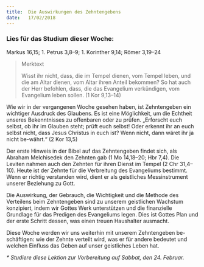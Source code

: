 ```yaml
---
title:  Die Auswirkungen des Zehntengebens
date:   17/02/2018
---
```


### Lies für das Studium dieser Woche:
Markus 16,15; 1. Petrus 3,8–9; 1. Korinther 9,14; Römer 3,19–24

> <p>Merktext</p>
> Wisst ihr nicht, dass, die im Tempel dienen, vom Tempel leben, und die am Altar dienen, vom Altar ihren Anteil bekommen? So hat auch der Herr befohlen, dass, die das Evangelium verkündigen, vom Evangelium leben sollen. (1 Kor 9,13–14)

Wie wir in der vergangenen Woche gesehen haben, ist Zehntengeben ein wichtiger Ausdruck des Glaubens. Es ist eine Möglichkeit, um die Echtheit unseres Bekenntnisses zu offenbaren oder zu prüfen. „Erforscht euch selbst, ob ihr im Glauben steht; prüft euch selbst! Oder erkennt ihr an euch selbst nicht, dass Jesus Christus in euch ist? Wenn nicht, dann wäret ihr ja nicht be-währt.“ (2 Kor 13,5) 

Der erste Hinweis in der Bibel auf das Zehntengeben findet sich, als Abraham Melchisedek den Zehnten gab (1 Mo 14,18–20; Hbr 7,4). Die Leviten nahmen auch den Zehnten für ihren Dienst im Tempel (2 Chr 31,4–10). Heute ist der Zehnte für die Verbreitung des Evangeliums bestimmt. Wenn er richtig verstanden wird, dient er als geistliches Messinstrument unserer Beziehung zu Gott. 

Die Auswirkung, der Gebrauch, die Wichtigkeit und die Methode des Verteilens beim Zehntengeben sind zu unserem geistlichen Wachstum konzipiert, indem wir Gottes Werk unterstützen und die finanzielle Grundlage für das Predigen des Evangeliums legen. Dies ist Gottes Plan und der erste Schritt dessen, was einen treuen Haushalter ausmacht. 

Diese Woche werden wir uns weiterhin mit unserem Zehntengeben be-schäftigen: wie der Zehnte verteilt wird, was er für andere bedeutet und welchen Einfluss das Geben auf unser geistliches Leben hat. 

_* Studiere diese Lektion zur Vorbereitung auf Sabbat, den 24. Februar._